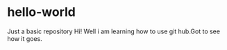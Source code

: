 # hello-world
Just a basic repository
Hi!
 Well i am learning how to use git hub.Got to see how it goes.
